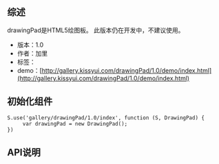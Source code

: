 ## 综述

drawingPad是HTML5绘图板。
此版本仍在开发中，不建议使用。

* 版本：1.0
* 作者：加里
* 标签：
* demo：[http://gallery.kissyui.com/drawingPad/1.0/demo/index.html](http://gallery.kissyui.com/drawingPad/1.0/demo/index.html)

## 初始化组件

    S.use('gallery/drawingPad/1.0/index', function (S, DrawingPad) {
         var drawingPad = new DrawingPad();
    })

## API说明
